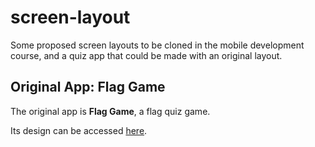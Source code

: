 # screen-layout
Some proposed screen layouts to be cloned in the mobile development course, and a quiz app that could be made with an original layout.

## Original App: Flag Game

The original app is **Flag Game**, a flag quiz game.

Its design can be accessed [here](https://www.figma.com/design/VejRe5uQPpTtUJ2fNMQoIt/flag-game-layout?node-id=0-1&t=XmEPRVJ6ivP8v2MM-1).
